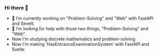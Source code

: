 ### Hi there 👋

- 🔭 I’m currently working on "Problem-Solving" and "Web" with FastAPI and Sevelt.
- 🤔 I’m looking for help with those two things, "Problem-Solving" and "Web".
- Now I'm studying discrete mathematics and problem-solving
- Now I'm making 'HasEntranceExaminationSystem' with FastAPI and Svelte

<!--
**BetaTester772/BetaTester772** is a ✨ _special_ ✨ repository because its `README.md` (this file) appears on your GitHub profile.

Here are some ideas to get you started:


- 🌱 I’m currently learning ...
- 👯 I’m looking to collaborate on ...
- 🤔 I’m looking for help with ...
- 💬 Ask me about ...
- 📫 How to reach me: ...
- 😄 Pronouns: ...
- ⚡ Fun fact: ...
-->
